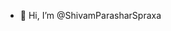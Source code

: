 - 👋 Hi, I’m @ShivamParasharSpraxa

<!---
ShivamParasharSpraxa/ShivamParasharSpraxa is a ✨ special ✨ repository because its `README.md` (this file) appears on your GitHub profile.
You can click the Preview link to take a look at your changes.
--->
